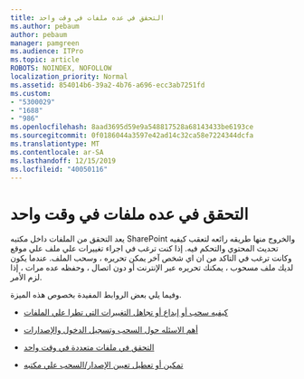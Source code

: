 ```yaml
---
title: التحقق في عده ملفات في وقت واحد
ms.author: pebaum
author: pebaum
manager: pamgreen
ms.audience: ITPro
ms.topic: article
ROBOTS: NOINDEX, NOFOLLOW
localization_priority: Normal
ms.assetid: 854014b6-39a2-4b76-a696-ecc3ab7251fd
ms.custom:
- "5300029"
- "1688"
- "986"
ms.openlocfilehash: 8aad3695d59e9a548817528a68143433be6193ce
ms.sourcegitcommit: 0f0186044a3597e42ad14c32ca58e7224344dcfa
ms.translationtype: MT
ms.contentlocale: ar-SA
ms.lasthandoff: 12/15/2019
ms.locfileid: "40050116"
---
```

# <a name="check-in-several-files-at-once"></a>التحقق في عده ملفات في وقت واحد

يعد التحقق من الملفات داخل مكتبه SharePoint والخروج منها طريقه رائعه لتعقب كيفيه تحديث المحتوي والتحكم فيه. إذا كنت ترغب في اجراء تغييرات علي ملف علي موقع وكانت ترغب في التاكد من ان اي شخص آخر يمكن تحريره ، وسحب الملف. عندما يكون لديك ملف مسحوب ، يمكنك تحريره عبر الإنترنت أو دون اتصال ، وحفظه عده مرات ، إذا لزم الأمر.

وفيما يلي بعض الروابط المفيدة بخصوص هذه الميزة.

- [كيفيه سحب أو إيداع أو تجاهل التغييرات التي تطرا علي الملفات](https://support.office.com/article/check-out-check-in-or-discard-changes-to-files-in-a-library-7e2c12a9-a874-4393-9511-1378a700f6de)

- [أهم الاسئله حول السحب وتسجيل الدخول والإصدارات](https://support.office.com/article/Top-questions-about-check-out-check-in-and-versions-7E941339-E972-4C7A-A79A-80A1FCF84076)

- [التحقق في ملفات متعددة في وقت واحد](https://support.office.com/article/check-out-check-in-or-discard-changes-to-files-in-a-library-7e2c12a9-a874-4393-9511-1378a700f6de)

- [تمكين أو تعطيل تعيين الإصدار/السحب علي مكتبه](https://support.office.com/article/enable-and-configure-versioning-for-a-list-or-library-1555d642-23ee-446a-990a-bcab618c7a37)

  
